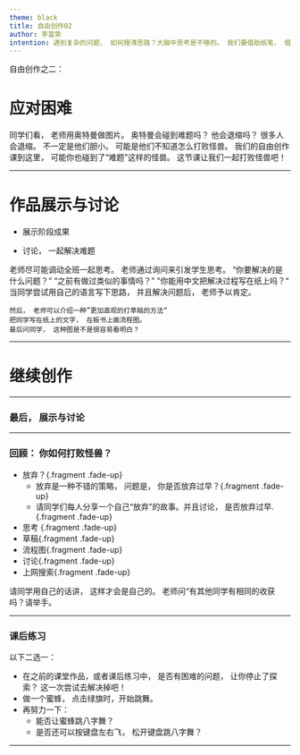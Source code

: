 ```yaml
---
theme: black
title: 自由创作02
author: 李富荣
intention: 遇到复杂的问题， 如何理清思路？大脑中思考是不够的。 我们要借助纸笔， 借助流程图。
---
```


自由创作之二：
# 应对困难
<!-- .slide: data-background="https://i.loli.net/2019/11/01/A48aYWprqGh1v5I.png" -->

<aside class="notes">
    同学们看， 老师用奥特曼做图片。
    奥特曼会碰到难题吗？
    他会退缩吗？
    很多人会退缩。
    不一定是他们胆小。
    可能是他们不知道怎么打败怪兽。
    我们的自由创作课到这里， 可能你也碰到了“难题”这样的怪兽。
    这节课让我们一起打败怪兽吧！
</aside>

---

# 作品展示与讨论

- 展示阶段成果

- 讨论， 一起解决难题

<aside class="notes">
    老师尽可能调动全班一起思考。
    老师通过询问来引发学生思考。
    “你要解决的是什么问题？”
    “之前有做过类似的事情吗？”
    ”你能用中文把解决过程写在纸上吗？“
    当同学尝试用自己的语言写下思路， 并且解决问题后， 老师予以肯定。
    
    然后， 老师可以介绍一种”更加直观的打草稿的方法“
    把同学写在纸上的文字， 在板书上画流程图。
    最后问同学， 这种图是不是很容易看明白？
</aside>

---

# 继续创作


---

### 最后， 展示与讨论

---

### 回顾： 你如何打败怪兽？
<!-- .slide: data-background="https://i.loli.net/2019/11/01/A48aYWprqGh1v5I.png" -->
- 放弃？{.fragment .fade-up}
    - 放弃是一种不错的策略， 问题是， 你是否放弃过早？{.fragment .fade-up}
    - 请同学们每人分享一个自己“放弃”的故事。并且讨论， 是否放弃过早.{.fragment .fade-up}
- 思考 {.fragment .fade-up}
- 草稿{.fragment .fade-up}
- 流程图{.fragment .fade-up}
- 讨论{.fragment .fade-up}
- 上网搜索{.fragment .fade-up}

<aside class="notes">
    请同学用自己的话讲， 这样才会是自己的。
    老师问“有其他同学有相同的收获吗？请举手。
</aside>

---

### 课后练习

以下二选一：
- 在之前的课堂作品，或者课后练习中， 是否有困难的问题， 让你停止了探索？
这一次尝试去解决掉吧！
- 做一个蜜蜂， 点击绿旗时，开始跳舞。 
- 再努力一下：
  - 能否让蜜蜂跳八字舞？
  - 是否还可以按键盘左右飞， 松开键盘跳八字舞？

---


